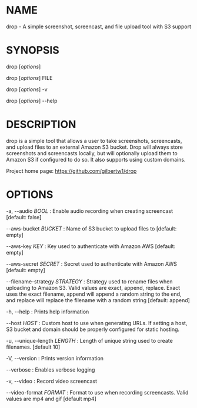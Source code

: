 # NAME

drop - A simple screenshot, screencast, and file upload tool with S3 support

# SYNOPSIS

drop [*options*]

drop [*options*] FILE

drop [*options*] -v

drop [*options*] --help


# DESCRIPTION

drop is a simple tool that allows a user to take screenshots, screencasts, and 
upload files to an external Amazon S3 bucket. Drop will always store screenshots
and screencasts locally, but will optionally upload them to Amazon S3 if configured
to do so. It also supports using custom domains.

Project home page: https://github.com/gilbertw1/drop

# OPTIONS

-a, --audio *BOOL*
: Enable audio recording when creating screencast
  [default: false]

--aws-bucket *BUCKET*
: Name of S3 bucket to upload files to
  [default: empty]

--aws-key *KEY*
: Key used to authenticate with Amazon AWS
  [default: empty]

--aws-secret *SECRET*
: Secret used to authenticate with Amazon AWS
  [default: empty]

--filename-strategy *STRATEGY*
: Strategy used to rename files when uploading to Amazon S3. Valid values are exact, 
  append, replace. Exact uses the exact filename, append will append a random string 
  to the end, and replace will replace the filename with a random string
  [default: append]

-h, --help
: Prints help information

--host *HOST*
: Custom host to use when generating URLs. If setting a host, S3 bucket and domain 
  should be properly configured for static hosting.

-u, --unique-length *LENGTH*
: Length of unique string used to create filenames.
  [default 10]

-V, --version
: Prints version information

--verbose
: Enables verbose logging

-v, --video
: Record video screencast

--video-format *FORMAT*
: Format to use when recording screencasts. Valid values are mp4 and gif
  [default mp4]
